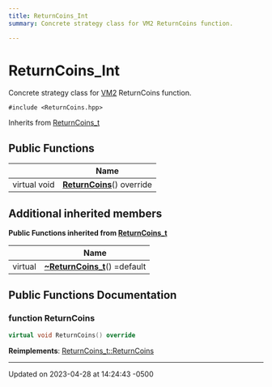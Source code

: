 ```yaml
---
title: ReturnCoins_Int
summary: Concrete strategy class for VM2 ReturnCoins function. 

---
```


# ReturnCoins_Int



Concrete strategy class for [VM2]() ReturnCoins function. 


`#include <ReturnCoins.hpp>`

Inherits from [ReturnCoins_t](Classes/class_return_coins__t.md)

## Public Functions

|                | Name           |
| -------------- | -------------- |
| virtual void | **[ReturnCoins](Classes/class_return_coins___int.md#function-returncoins)**() override |

## Additional inherited members

**Public Functions inherited from [ReturnCoins_t](Classes/class_return_coins__t.md)**

|                | Name           |
| -------------- | -------------- |
| virtual | **[~ReturnCoins_t](Classes/class_return_coins__t.md#function-~returncoins-t)**() =default |


## Public Functions Documentation

### function ReturnCoins

```cpp
virtual void ReturnCoins() override
```


**Reimplements**: [ReturnCoins_t::ReturnCoins](Classes/class_return_coins__t.md#function-returncoins)


-------------------------------

Updated on 2023-04-28 at 14:24:43 -0500